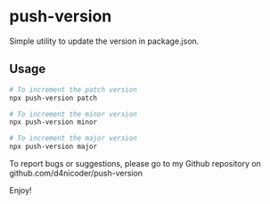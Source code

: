 # push-version

Simple utility to update the version in package.json.

## Usage

```bash
# To increment the patch version
npx push-version patch

# To increment the minor version
npx push-version minor

# To increment the major version
npx push-version major
```


To report bugs or suggestions, please go to my Github repository on github.com/d4nicoder/push-version

Enjoy!
